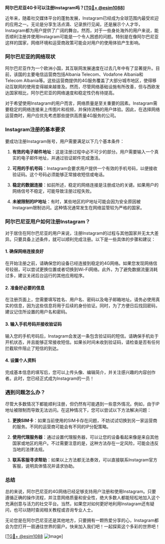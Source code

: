 **阿尔巴尼亚4G卡可以注册Instagram吗？[[TG💪+ @esim1088](https://t.me/s/esim1088)]**

近年来，随着社交媒体平台的蓬勃发展，Instagram已经成为全球范围内最受欢迎的应用之一。无论是分享生活点滴、记录旅行见闻，还是展示个人才华，Instagram都为用户提供了广阔的舞台。然而，对于一些身处海外的用户来说，能否顺利注册并使用Instagram可能是一个令人困惑的问题。特别是在像阿尔巴尼亚这样的国家，网络环境和运营商政策可能会对用户的使用体验产生影响。

### 阿尔巴尼亚的网络现状

阿尔巴尼亚作为一个欧洲小国，其互联网发展速度在过去几年中有了显著提升。目前，该国的主要电信运营商包括Albania Telecom、Vodafone Albania和Telecom Albania等。这些运营商提供的4G服务覆盖了大部分城市地区，使得移动互联网的使用变得越来越普及。然而，尽管网络基础设施有所改善，但与西欧发达国家相比，阿尔巴尼亚的网络速度和稳定性仍有待提高。

对于希望使用Instagram的用户而言，网络质量是至关重要的因素。Instagram需要稳定的网络连接来上传图片和视频，并保持流畅的用户体验。因此，在选择网络运营商时，用户应优先考虑那些提供高质量4G服务的公司。

### Instagram注册的基本要求

要成功注册Instagram账号，用户需要满足以下几个基本条件：

1. **有效的电子邮件地址**：这是注册过程中必不可少的部分。用户需要输入一个真实的电子邮件地址，并通过验证邮件完成激活。
   
2. **可用的手机号码**：Instagram会要求用户提供一个有效的手机号码，以便接收验证码。这个号码必须能够正常接收短信或电话。

3. **稳定的数据连接**：如前所述，稳定的网络连接是注册成功的关键。如果用户的网络信号不稳定，可能导致注册过程失败。

4. **未被限制的IP地址**：有时，某些地区的IP地址可能会因为安全原因被Instagram限制访问。这种情况通常发生在网络监管较为严格的国家。

### 阿尔巴尼亚用户如何注册Instagram？

对于居住在阿尔巴尼亚的用户来说，注册Instagram的过程与其他国家并无太大差异。只要具备上述条件，就可以顺利完成注册。以下是一些具体的步骤和建议：

#### 1. 确保网络连接良好
在开始注册之前，请确保您的设备已经连接到稳定的4G网络。如果您发现网络信号较弱，可以尝试更换位置或者切换到Wi-Fi网络。此外，为了避免数据流量消耗过多，建议关闭后台运行的其他应用程序。

#### 2. 准备好必要的信息
在注册页面上，您需要填写姓名、用户名、密码以及电子邮箱地址。请务必使用真实的信息，因为这些信息将用于后续的身份验证。同时，为了方便日后找回密码，建议记住所设置的用户名和密码。

#### 3. 输入手机号码并接收验证码
输入您的手机号码后，Instagram会发送一条包含验证码的短信。请确保手机处于开机状态，并且能够正常接收短信。如果长时间未收到验证码，请检查是否有任何拦截软件阻止了短信的到达。

#### 4. 设置个人资料
完成基本信息的填写后，您可以上传头像、编辑简介，并关注感兴趣的内容创作者。此时，您已经正式成为Instagram的一员！

### 遇到问题怎么办？

尽管大多数情况下都能顺利注册，但仍然有可能遇到一些意外情况。例如，由于IP地址被限制而导致无法访问。在这种情况下，您可以尝试以下方法解决问题：

1. **更换SIM卡**：如果当前使用的SIM卡存在问题，不妨试试切换到另一家运营商的服务。不同的运营商可能会有不同的IP分配策略。

2. **使用代理服务器**：通过设置代理服务器，可以让您的设备看起来像是来自其他国家或地区的用户。不过需要注意的是，这种方法存在一定风险，可能会违反当地的法律法规。

3. **联系客服寻求帮助**：如果以上方法都无法奏效，可以直接联系Instagram官方客服，说明具体情况并请求协助。

### 总结

总的来说，阿尔巴尼亚的4G网络已经足够支持用户注册和使用Instagram。只要遵循正确的操作流程，并注意网络质量和安全性，绝大多数人都能轻松地加入这个充满创意与活力的社交平台。当然，如果您对如何更好地利用Instagram还有疑问，也可以随时查阅相关教程或咨询专业人士。

无论您是在阿尔巴尼亚还是其他地方，只要拥有一颗热爱分享的心，Instagram都会为您打开一扇通往世界的窗户。快来加入我们吧！一起探索这个多彩的世界吧！

[[TG💪+ @esim1088](https://t.me/s/esim1088) ![Image](https://i.postimg.cc/4NQfJmqS/Snipaste-2025-05-13-00-14-12.png)]